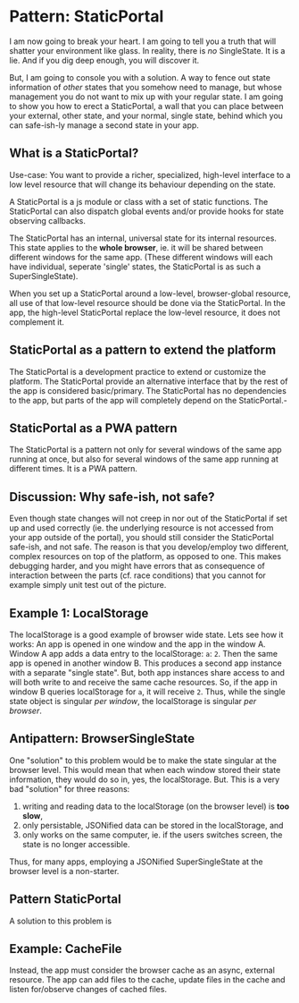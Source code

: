 # Pattern: StaticPortal

I am now going to break your heart. I am going to tell you a truth that will shatter your environment like glass.
In reality, there is *no* SingleState. It is a lie. And if you dig deep enough, you will discover it.

But, I am going to console you with a solution. 
A way to fence out state information of *other* states that you somehow need to manage, but 
whose management you do not want to mix up with your regular state.
I am going to show you how to erect a StaticPortal, a wall that you can place between your external, other state,
and your normal, single state, behind which you can safe-ish-ly manage a second state in your app.

## What is a StaticPortal?
Use-case: You want to provide a richer, specialized, high-level interface to a low level resource that will
change its behaviour depending on the state.

A StaticPortal is a js module or class with a set of static functions.
The StaticPortal can also dispatch global events and/or provide hooks for state observing callbacks.

The StaticPortal has an internal, universal state for its internal resources.
This state applies to the **whole browser**, ie. it will be shared between different windows 
for the same app.
(These different windows will each have individual, seperate 'single' states, the StaticPortal is as
such a SuperSingleState).

When you set up a StaticPortal around a low-level, browser-global resource,
all use of that low-level resource should be done via the StaticPortal.
In the app, the high-level StaticPortal replace the low-level resource, it does not complement it.

## StaticPortal as a pattern to extend the platform

The StaticPortal is a development practice to extend or customize the platform.
The StaticPortal provide an alternative interface that by the rest of the app is considered basic/primary.
The StaticPortal has no dependencies to the app, but parts of the app will completely depend on the StaticPortal.-

## StaticPortal as a PWA pattern

The StaticPortal is a pattern not only for several windows of the same app running at once, but 
also for several windows of the same app running at different times. It is a PWA pattern.

## Discussion: Why safe-ish, not safe?

Even though state changes will not creep in nor out of the StaticPortal if set up and used correctly 
(ie. the underlying resource is not accessed from your app outside of the portal), 
you should still consider the StaticPortal safe-ish, and not safe.
The reason is that you develop/employ two different, complex resources on top of the platform, as opposed to one.
This makes debugging harder, and you might have errors that as consequence of interaction between
the parts (cf. race conditions) that you cannot for example simply unit test out of the picture.

## Example 1: LocalStorage

The localStorage is a good example of browser wide state.
Lets see how it works:
An app is opened in one window and the app in the window A.
Window A app adds a data entry to the localStorage: `a`: `2`.
Then the same app is opened in another window B. 
This produces a second app instance with a separate "single state".
But, both app instances share access to and will both write to and receive the same cache resources.
So, if the app in window B queries localStorage for `a`, it will receive `2`.
Thus, while the single state object is singular *per window*, the localStorage is singular *per browser*.

## Antipattern: BrowserSingleState

One "solution" to this problem would be to make the state singular at the browser level.
This would mean that when each window stored their state information, they would do so in, yes, the localStorage.
But. This is a very bad "solution" for three reasons:
1. writing and reading data to the localStorage (on the browser level) is **too slow**,
2. only persistable, JSONified data can be stored in the localStorage, and
3. only works on the same computer, ie. if the users switches screen, the state is no longer accessible.

Thus, for many apps, employing a JSONified SuperSingleState at the browser level is a non-starter.

## Pattern StaticPortal

A solution to this problem is 

## Example: CacheFile


Instead, the app must consider the browser cache as an async, external resource.
The app can add files to the cache, update files in the cache and listen for/observe changes of cached files.

